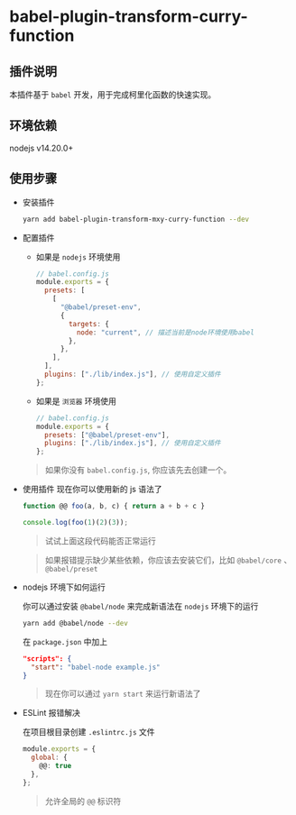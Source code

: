 # babel-plugin-transform-curry-function

## 插件说明
本插件基于 `babel` 开发，用于完成柯里化函数的快速实现。

## 环境依赖
nodejs v14.20.0+

## 使用步骤
- 安装插件
  ```bash
  yarn add babel-plugin-transform-mxy-curry-function --dev
  ```
- 配置插件
  - 如果是 `nodejs` 环境使用
    ```javascript
    // babel.config.js
    module.exports = {
      presets: [
        [
          "@babel/preset-env",
          {
            targets: {
              node: "current", // 描述当前是node环境使用babel
            },
          },
        ],
      ],
      plugins: ["./lib/index.js"], // 使用自定义插件
    };
    ```
  - 如果是 `浏览器` 环境使用
    ```javascript
    // babel.config.js
    module.exports = {
      presets: ["@babel/preset-env"],
      plugins: ["./lib/index.js"], // 使用自定义插件
    };
    ```
  > 如果你没有 `babel.config.js`, 你应该先去创建一个。

- 使用插件
  现在你可以使用新的 js 语法了
  ```javascript
  function @@ foo(a, b, c) { return a + b + c }

  console.log(foo(1)(2)(3));
  ```
  > 试试上面这段代码能否正常运行

  > 如果报错提示缺少某些依赖，你应该去安装它们，比如 `@babel/core` 、 `@babel/preset`

- nodejs 环境下如何运行
  
  你可以通过安装 `@babel/node` 来完成新语法在 `nodejs` 环境下的运行
  ```bash
  yarn add @babel/node --dev
  ```

  在 `package.json` 中加上
  ```json
  "scripts": {
    "start": "babel-node example.js"
  }
  ```

  > 现在你可以通过 `yarn start` 来运行新语法了

- ESLint 报错解决
  
  在项目根目录创建 `.eslintrc.js` 文件
  ```javascript
  module.exports = {
    global: {
      @@: true
    },
  };
  ```
  > 允许全局的 `@@` 标识符


